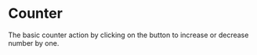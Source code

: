 # Counter

The basic counter action by clicking on the button to increase or decrease number by one.